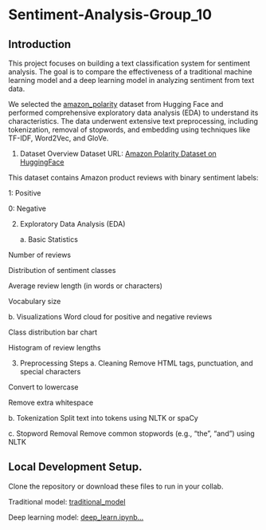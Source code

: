 # Sentiment-Analysis-Group_10

## Introduction

This project focuses on building a text classification system for sentiment analysis. The goal is to compare the effectiveness of a traditional machine learning model and a deep learning model in analyzing sentiment from text data.

We selected the [amazon_polarity](https://huggingface.co/datasets/fancyzhx/amazon_polarity) dataset from Hugging Face and performed comprehensive exploratory data analysis (EDA) to understand its characteristics. The data underwent extensive text preprocessing, including tokenization, removal of stopwords, and embedding using techniques like TF-IDF, Word2Vec, and GloVe.

1. Dataset Overview
Dataset URL: [Amazon Polarity Dataset on HuggingFace](https://huggingface.co/datasets/fancyzhx/amazon_polarity)

This dataset contains Amazon product reviews with binary sentiment labels:

1: Positive

0: Negative

2. Exploratory Data Analysis (EDA)

   a. Basic Statistics
   
Number of reviews

Distribution of sentiment classes

Average review length (in words or characters)

Vocabulary size

b. Visualizations
Word cloud for positive and negative reviews

Class distribution bar chart

Histogram of review lengths

3. Preprocessing Steps
a. Cleaning
Remove HTML tags, punctuation, and special characters

Convert to lowercase

Remove extra whitespace

b. Tokenization
Split text into tokens using NLTK or spaCy

c. Stopword Removal
Remove common stopwords (e.g., “the”, “and”) using NLTK
 

## Local Development Setup.

Clone the repository or download these files to run in your collab.

Traditional model: [traditional_model](https://colab.research.google.com/github/RainiBenaiah/Sentiment-Analysis-Group_10/blob/main/sentiment_analysis_traditional_modelGP10.ipynb)

Deep learning model: [deep_learn.ipynb…](https://colab.research.google.com/drive/1Sg1euYF2ozZi7yL7EDe9qox9dKUqdDYN?usp=sharing&authuser=1)



